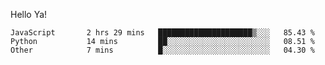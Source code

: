 Hello Ya!

<!--START_SECTION:waka-->

```text
JavaScript       2 hrs 29 mins   █████████████████████▒░░░   85.43 %
Python           14 mins         ██░░░░░░░░░░░░░░░░░░░░░░░   08.51 %
Other            7 mins          █░░░░░░░░░░░░░░░░░░░░░░░░   04.30 %
```

<!--END_SECTION:waka-->
